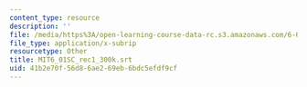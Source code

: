 ```yaml
---
content_type: resource
description: ''
file: /media/https%3A/open-learning-course-data-rc.s3.amazonaws.com/6-01sc-introduction-to-electrical-engineering-and-computer-science-i-spring-2011/41b2e70f56d86ae269eb6bdc5efdf9cf_MIT6_01SC_rec1_300k.srt
file_type: application/x-subrip
resourcetype: Other
title: MIT6_01SC_rec1_300k.srt
uid: 41b2e70f-56d8-6ae2-69eb-6bdc5efdf9cf
---
```


